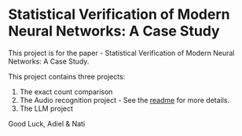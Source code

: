 # Statistical Verification of Modern Neural Networks: A Case Study
This project is for the paper - Statistical Verification of Modern Neural Networks: A Case Study.

This project contains three projects:

1. The exact count comparison
2. The Audio recognition project - See the [readme](roma-audio-classification/README.md) for more details.
3. The LLM project

Good Luck,
Adiel & Nati
